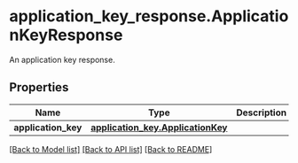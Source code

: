 # application_key_response.ApplicationKeyResponse

An application key response.
## Properties
Name | Type | Description | Notes
------------ | ------------- | ------------- | -------------
**application_key** | [**application_key.ApplicationKey**](ApplicationKey.md) |  | [optional] 

[[Back to Model list]](README.md#documentation-for-models) [[Back to API list]](README.md#documentation-for-api-endpoints) [[Back to README]](README.md)


